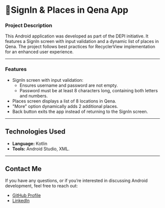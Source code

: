 # 📱**SignIn & Places in Qena App**  

### **Project Description**  
This Android application was developed as part of the DEPI initiative. It features a SignIn screen with input validation and a dynamic list of places in Qena. The project follows best practices for RecyclerView implementation for an enhanced user experience.  

---

### **Features**  
- SignIn screen with input validation:  
  - Ensures username and password are not empty.  
  - Password must be at least 8 characters long, containing both letters and numbers.  
- Places screen displays a list of 8 locations in Qena.  
- "More" option dynamically adds 2 additional places.  
- Back button exits the app instead of returning to the SignIn screen.  

---

## Technologies Used

- **Language:** Kotlin
- **Tools:** Android Studio, XML.

---

## Contact Me

If you have any questions, or if you’re interested in discussing Android development, feel free to reach out:

- [GitHub Profile](https://github.com/Abdallah-Alqiran)
- [LinkedIn](https://www.linkedin.com/in/abdallah-alqiran)
